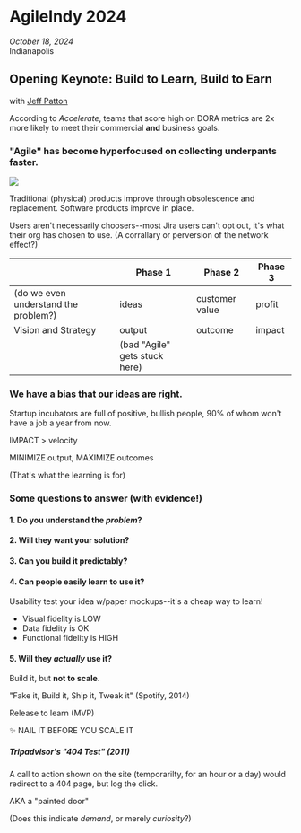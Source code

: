 # AgileIndy 2024
*October 18, 2024*  
Indianapolis

## Opening Keynote: Build to Learn, Build to Earn

with [Jeff Patton](https://twitter.com/jeffpatton)

According to *Accelerate*, teams that score high on DORA metrics are 2x more likely to meet their commercial **and** business goals.

### "Agile" has become hyperfocused on collecting underpants faster.

![](https://cdn-images-1.medium.com/v2/resize:fit:1200/1*oaJlY6rLTVKnCCwrjCItMA.jpeg)

Traditional (physical) products improve through obsolescence and replacement. Software products improve in place.

Users aren't necessarily choosers--most Jira users can't opt out, it's what their org has chosen to use. (A corrallary or perversion of the network effect?)

|                                      | Phase 1                       | Phase 2        | Phase 3 |
|--------------------------------------|-------------------------------|----------------|---------|
| (do we even understand the problem?) | ideas                         | customer value | profit  |
| Vision and Strategy                  | output                        | outcome        | impact  |
|                                      | (bad "Agile" gets stuck here) |                |         |

### We have a bias that our ideas are right.

Startup incubators are full of positive, bullish people, 90% of whom won't have a job a year from now.

IMPACT > velocity

MINIMIZE output, MAXIMIZE outcomes

(That's what the learning is for)

### Some questions to answer (with evidence!)

#### 1. Do you understand the *problem*?
#### 2. Will they want your solution?
#### 3. Can you build it predictably?
#### 4. Can people easily learn to use it?

Usability test your idea w/paper mockups--it's a cheap way to learn!

+ Visual fidelity is LOW
+ Data fidelity is OK
+ Functional fidelity is HIGH


#### 5. Will they *actually* use it?

Build it, but **not to scale**.

"Fake it, Build it, Ship it, Tweak it" (Spotify, 2014)

Release to learn (MVP)

✨ NAIL IT BEFORE YOU SCALE IT

##### Tripadvisor's "404 Test" (2011)

A call to action shown on the site (temporarilty, for an hour or a day) would redirect to a 404 page, but log the click.

AKA a "painted door"

(Does this indicate *demand*, or merely *curiosity*?)

